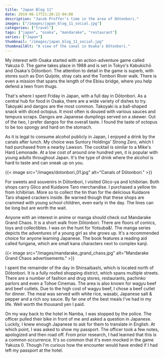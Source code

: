 ```yaml
---
title: "Japan Blog 11"
date: 2019-06-17T21:20:22-04:00
description: "Jacob Proffer's time in the area of Dōtonbori."
images: ["/images/japan_blog_11_social.jpg"]
categories: ["travel"]
tags: ["japan", "osaka", "mandarake", "restaurant"]
series: ["Japan"]
thumbnail: "/images/japan_blog_11_social.jpg"
thumbnailAlt: "A view of the canal in Osaka's Dōtonbori."
---
```


My interest with Osaka started with an action-adventure game called Yakuza 0. The game takes place in 1988 and is set in Tokyo's Kabukichō and Osaka's Dōtonbori. The attention to detail in the game is superb, with stores such as Don Quijote, stray cats and the Tombori River walk. There is even a mission that spans the length of the Ebisu bridge, where you help defend a teen from thugs.

That's where I spent Friday in Japan, with a full day in Dōtonbori. As a central hub for food in Osaka, there are a wide variety of dishes to try. Takoyaki and dangos are the most common. Takoyaki is a ball-shaped snack with diced octopus. It most often is doused with various sauces and tempura scraps. Dangos are Japanese dumplings served on a skewer. Out of the two, I prefer dangos for the overall taste. I found the taste of octopus to be too spongy and hard on the stomach.

As it is legal to consume alcohol publicly in Japan, I enjoyed a drink by the canals after lunch. My choice was Suntory Holdings' Strong Zero, which I had purchased from a nearby Lawson. The cocktail is similar to a Mike's Hard Lemonade. At a low cost of around one hundred yen, it is popular with young adults throughout Japan. It's the type of drink where the alcohol is hard to taste and can sneak up on you.

{{< image src="/images/dotonbori_01.jpg" alt="Canals of Dōtonbori." >}}

For sweets and souvenirs in Dōtonbori, I visited Glico-ya and Ichibirian. Both shops carry Glico and Kuidaore Taro merchandise. I purchased a yellow tin from Ichibirian. More so to collect the tin than for the delicious Kuidaore Taro shaped crackers inside. Be warned though that these shops are crammed with young school children, even early in the day. The lines can be long but are worth the wait.

Anyone with an interest in anime or manga should check out Mandarake Grand Chaos. It is a short walk from Dōtonbori. There are floors of comics, toys and collectibles. I was on the hunt for Yotsuba&!. The manga series depicts the adventures of a young girl as she grows up. It's a recommended choice for anyone learning Japanese. The book features a reading aid called furigana, which are small kana characters next to complex kanji.

{{< image src="/images/mandarake_grand_chaos.jpg" alt="Mandarake Grand Chaos advertisements." >}}

I spent the remainder of the day in Shinsaibashi, which is located north of Dōtonbori. It is a fully roofed shopping district, which spans multiple streets. There are a number of fashion and drug stores, restaurants, pachinko parlors and even a Tohoe Cinemas. The area is also known for wagyu beef and beef cutlets. Due to the high cost of wagyu beef, I chose a beef cutlet for dinner. The meal was served with white rice, wasabi, Japanese salt &amp; pepper and a rich soy sauce. By far one of the best meals I've had in my life. Well worth the thousand yen I paid.

On my way back to the hotel in Namba, I was stopped by the police. The officer pulled their bike in front of me and asked a question in Japanese. Luckily, I knew enough Japanese to ask for them to translate in English. At which point, I was asked to show my passport. The officer took a few notes, apologized and then road off. From prior research, I had learned that this is a common occurrence. It's so common that it's even mocked in the game Yakuza 0. Though I'm curious how the encounter would have ended if I had left my passport at the hotel.
